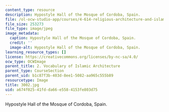 ```yaml
---
content_type: resource
description: Hypostyle Hall of the Mosque of Cordoba, Spain.
file: /ol-ocw-studio-app/courses/4-614-religious-architecture-and-islamic-cultures-fall-2002/a674f02541fdda66e5584153fe803d75_3002.jpg
file_size: 253273
file_type: image/jpeg
image_metadata:
  caption: Hypostyle Hall of the Mosque of Cordoba, Spain.
  credit: ''
  image-alt: Hypostyle Hall of the Mosque of Cordoba, Spain.
learning_resource_types: []
license: https://creativecommons.org/licenses/by-nc-sa/4.0/
ocw_type: OCWImage
parent_title: 2. Vocabulary of Islamic Architecture
parent_type: CourseSection
parent_uid: b1c87f3b-403d-8ee1-5082-aa965c555b89
resourcetype: Image
title: 3002.jpg
uid: a674f025-41fd-da66-e558-4153fe803d75
---
```

Hypostyle Hall of the Mosque of Cordoba, Spain.